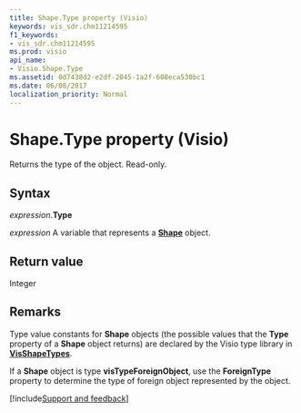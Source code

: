 ```yaml
---
title: Shape.Type property (Visio)
keywords: vis_sdr.chm11214595
f1_keywords:
- vis_sdr.chm11214595
ms.prod: visio
api_name:
- Visio.Shape.Type
ms.assetid: 0d7438d2-e2df-2045-1a2f-608eca530bc1
ms.date: 06/08/2017
localization_priority: Normal
---
```



# Shape.Type property (Visio)

Returns the type of the object. Read-only.


## Syntax

_expression_.**Type**

_expression_ A variable that represents a **[Shape](Visio.Shape.md)** object.


## Return value

Integer


## Remarks

Type value constants for  **Shape** objects (the possible values that the **Type** property of a **Shape** object returns) are declared by the Visio type library in **[VisShapeTypes](Visio.visshapetypes.md)**.

If a  **Shape** object is type **visTypeForeignObject**, use the **ForeignType** property to determine the type of foreign object represented by the object.

[!include[Support and feedback](~/includes/feedback-boilerplate.md)]
